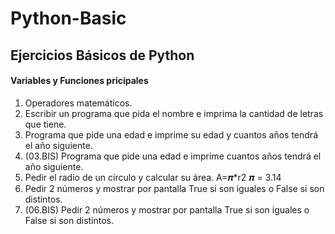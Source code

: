 # Python-Basic

## Ejercicios Básicos de Python

#### Variables y Funciones pricipales
01. Operadores matemáticos.
02. Escribir un programa que pida el nombre e imprima la cantidad de letras que tiene.
03. Programa que pide una edad e imprime su edad y cuantos años tendrá el año siguiente.
04. (03.BIS) Programa que pide una edad e imprime cuantos años tendrá el año siguiente.
05. Pedir el radio de un círculo y calcular su área. A=𝝅*r2 𝝅 = 3.14
06. Pedir 2 números y mostrar por pantalla True si son iguales o False si son distintos.
07. (06.BIS) Pedir 2 números y mostrar por pantalla True si son iguales o False si son distintos.